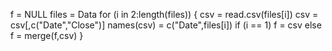 f = NULL
files = Data
for (i in 2:length(files)) {
  csv = read.csv(files[i])
  csv = csv[,c("Date","Close")]
  names(csv) = c("Date",files[i])
  if (i == 1) f = csv
  else f = merge(f,csv)
}
